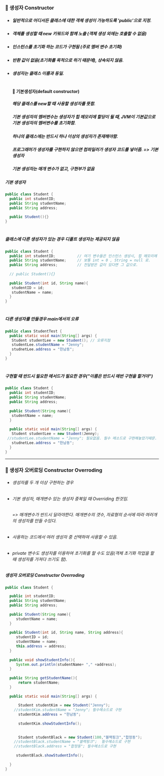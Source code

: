 ### :pushpin: 생성자 Constructor
* ##### 일반적으로 어디서든 클래스에 대한 객체 생성이 가능하도록 'public'으로 지정.
* ##### 객체를 생성할 때 new 키워드와 함께 노출 (객체 생성 외에는 호출할 수 없음)
* ##### 인스턴스를 초기화 하는 코드가 구현됨 (주로 멤버 변수 초기화)
* ##### 반환 값이 없음(초기화를 목적으로 하기 때문에), 상속되지 않음.
* ##### 생성자는 클래스 이름과 동일.   
   #
   #### :round_pushpin: 기본생성자(default constructor)
   ##### 해당 클래스를 new할 때 사용할 생성자를 뜻함. 
   ##### 기본 생성자의 멤버변수는 생성자가 힙 메모리에 할당이 될 때, JVM이 기본값으로 기본 생성자의 멤버변수를 초기화함.
   ##### 하나의 클래스에는 반드시 하나 이상의 생성자가 존재해야함.    
   ##### 프로그래머가 생성자를 구현하지 않으면 컴파일러가 생성자 코드를 넣어줌. => 기본 생성자   
   ##### 기본 생성자는 매개 변수가 없고, 구현부가 없음   
   
 
##### 기본 생성자
```java
public class Student {
  public int studentID;
  public String studentName;
  public String address;
  
  public Student(){}
}
```
   #
##### 클래스에 다른 생성자가 있는 경우 디폴트 생성자는 제공되지 않음
```java
public class Student {
  public int studentID;          // 여기 변수들은 인스턴스 생성시, 힙 메모리에 할당할 때 자동 초기화된다
  public String studentName;     // 보통 int = 0 , String = null 로.
  public String address;         // 전달받은 값이 있다면 그 값으로. 
  
  // public Student(){}
  
  public Student(int id, String name){
   studentID = id;
   studentName = name;
  }
}
```
   #
##### 다른 생성자를 만들경우 main에서의 오류
```java
public class StudentTest {
  public static void main(String[] args) {
   Student studentLee = new Student(); // 오류지점
   studentLee.studentName = "Jenny";
   studnetLee.address = "한남동";
  }
}
```
   #
##### 구현할 때 반드시 필요한 메서드가 필요한 경우("이름은 반드시 매번 구현을 할거야")
```java
public class Student {
  public int studentID;
  public String studentName;
  public String address;
  
  public Student(String name){
   studentName = name;
  }
  
  public static void main(String[] args) {
   Student studentLee = new Student(Jenny); 
 //studentLee.studentName = "Jenny"; 필요없음. 필수 메소드로 구현해놓았기때문.
   studnetLee.address = "한남동";
  }
}
```
    
       
  -----------------------------------------
### :pushpin: 생성자 오버로딩 Constructor Overroding
* ###### 생성자를 두 개 이상 구현하는 경우
* ###### 기본 생성자, 매개변수 있는 생성자 중복일 때 Overriding 한것임.
  ###### => 매개변수가 반드시 달라야한다. 매개변수의 갯수, 자료형의 순서에 따라 여러개의 생성자를 만들 수있다.
* ###### 사용하는 코드에서 여러 생성자 중 선택하여 사용할 수 있음.
* ###### private 변수도 생성자를 이용하여 초기화를 할 수도 있음(객체 초기화 작업을 할 때 생성자를 가져다 쓰기도 함).

##### 생성자 오버로딩 Constructor Overroding
```java
public class Student {

  public int studentID;
  public String studentName;
  public String address;
  
  public Student(String name){
     studentName = name;
  }
  
  public Student(int id, String name, String address){
     studentID = id;
     studentName = name;
     this.address = address;
  }
  
  public void showStudentInfo(){
     System.out.println(studentName+ "," +address);
  }
  
  public String getStudentName(){
      return studentName;
  }
  
  public static void main(String[] args) {
  
      Student studentKim = new Student("Jenny"); 
    //studentKim.studentName = "Jenny"; 필수메소드로 구현
      studentKim.address = "한남동";
      
      studentKim.showStudentInfo();
      
      
      Student studentBlack = new Student(100,"블랙핑크","합정동"); 
    //studentBlack.studentName = "블랙핑크";  필수메소드로 구현
    //studentBlack.address = "합정동"; 필수메소드로 구현
      
     studentBlack.showStudentInfo();
      
  }
}
```







